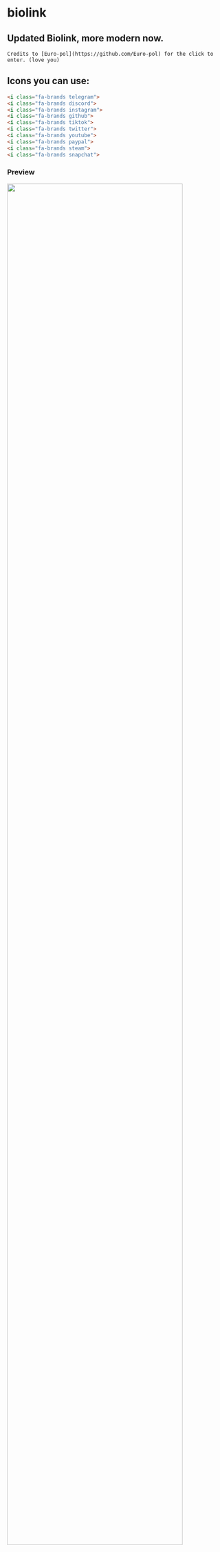 # biolink

## Updated Biolink, more modern now.
```Credits to [Euro-pol](https://github.com/Euro-pol) for the click to enter. (love you)```

## Icons you can use: 
```html
<i class="fa-brands telegram">
<i class="fa-brands discord">
<i class="fa-brands instagram">
<i class="fa-brands github">
<i class="fa-brands tiktok">
<i class="fa-brands twitter">
<i class="fa-brands youtube">
<i class="fa-brands paypal">
<i class="fa-brands steam">
<i class="fa-brands snapchat">
```

### Preview

<img src="https://cdn.nest.rip/uploads/2a976493-aa9e-4c5c-9cec-ccb84d0a812d.png" width="90%">

### Originally by phase, edited and updated a little by Wiremoney
